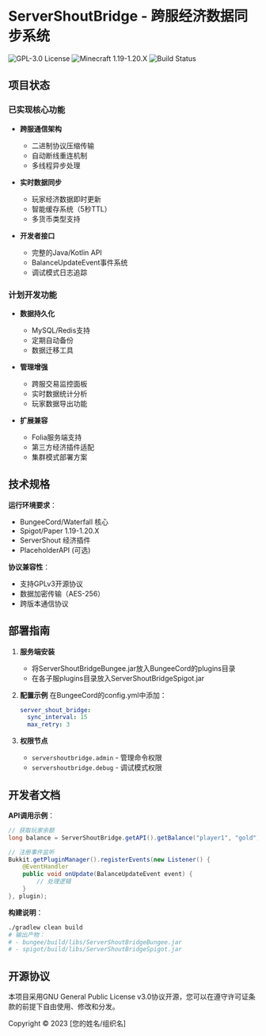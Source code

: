 # ServerShoutBridge - 跨服经济数据同步系统

![GPL-3.0 License](https://img.shields.io/badge/License-GPL%203.0-blue)
![Minecraft 1.19-1.20.X](https://img.shields.io/badge/Minecraft-1.19--1.20.X-success)
![Build Status](https://img.shields.io/github/actions/workflow/status/yourname/ServerShoutBridge/build.yml)

## 项目状态

### 已实现核心功能
- **跨服通信架构**
    - 二进制协议压缩传输
    - 自动断线重连机制
    - 多线程异步处理

- **实时数据同步**
    - 玩家经济数据即时更新
    - 智能缓存系统（5秒TTL）
    - 多货币类型支持

- **开发者接口**
    - 完整的Java/Kotlin API
    - BalanceUpdateEvent事件系统
    - 调试模式日志追踪

### 计划开发功能
- **数据持久化**
    - MySQL/Redis支持
    - 定期自动备份
    - 数据迁移工具

- **管理增强**
    - 跨服交易监控面板
    - 实时数据统计分析
    - 玩家数据导出功能

- **扩展兼容**
    - Folia服务端支持
    - 第三方经济插件适配
    - 集群模式部署方案

## 技术规格

**运行环境要求**：
- BungeeCord/Waterfall 核心
- Spigot/Paper 1.19-1.20.X
- ServerShout 经济插件
- PlaceholderAPI (可选)

**协议兼容性**：
- 支持GPLv3开源协议
- 数据加密传输（AES-256）
- 跨版本通信协议

## 部署指南

1. **服务端安装**
    - 将ServerShoutBridgeBungee.jar放入BungeeCord的plugins目录
    - 在各子服plugins目录放入ServerShoutBridgeSpigot.jar

2. **配置示例**
   在BungeeCord的config.yml中添加：
   ```yaml
   server_shout_bridge:
     sync_interval: 15
     max_retry: 3
   ```

3. **权限节点**
    - `servershoutbridge.admin` - 管理命令权限
    - `servershoutbridge.debug` - 调试模式权限

## 开发者文档

**API调用示例**：
```java
// 获取玩家余额
long balance = ServerShoutBridge.getAPI().getBalance("player1", "gold");

// 注册事件监听
Bukkit.getPluginManager().registerEvents(new Listener() {
    @EventHandler
    public void onUpdate(BalanceUpdateEvent event) {
        // 处理逻辑
    }
}, plugin);
```

**构建说明**：
```bash
./gradlew clean build
# 输出产物：
# - bungee/build/libs/ServerShoutBridgeBungee.jar
# - spigot/build/libs/ServerShoutBridgeSpigot.jar
```

## 开源协议
本项目采用GNU General Public License v3.0协议开源，您可以在遵守许可证条款的前提下自由使用、修改和分发。

Copyright © 2023 [您的姓名/组织名]